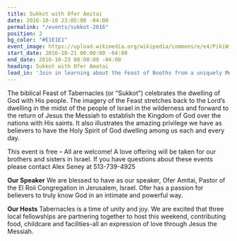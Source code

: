 ```yaml
---
title: Sukkot with Ofer Amitai
date: 2016-10-10 23:05:00 -04:00
permalink: "/events/sukkot-2016"
position: 2
bg_color: "#E1E1E1"
event_image: https://upload.wikimedia.org/wikipedia/commons/e/e4/PikiWiki_Israel_14882_Western_Wall_in_Jerusalem.jpg
start_date: 2016-10-21 00:00:00 -04:00
end_date: 2016-10-23 00:00:00 -04:00
heading: Sukkot with Ofer Amatai
lead_in: 'Join in learning about the Feast of Booths from a uniquely Messianic perspective. '
---
```


The biblical Feast of Tabernacles (or “Sukkot”) celebrates the dwelling of God with His people. The imagery of the Feast stretches back to the Lord’s dwelling in the midst of the people of Israel in the wilderness and forward to the return of Jesus the Messiah to establish the Kingdom of God over the nations with His saints. It also illustrates the amazing privilege we have as believers to have the Holy Spirit of God dwelling among us each and every day.

This event is free – All are welcome! A love offering will be taken for our brothers and sisters in Israel.
If you have questions about these events please contact Alex Seney at 513-739-4925

**Our Speaker**
We are blessed to have as our speaker, Ofer Amitai, Pastor of the El Roii Congregation in Jerusalem, Israel. Ofer has a passion for believers to truly know God in an intimate and powerful way.

**Our Hosts**
Tabernacles is a time of unity and joy. We are excited that three local fellowships are partnering together to host this weekend, contributing food, childcare and facilities-all an expression of love through Jesus the Messiah.